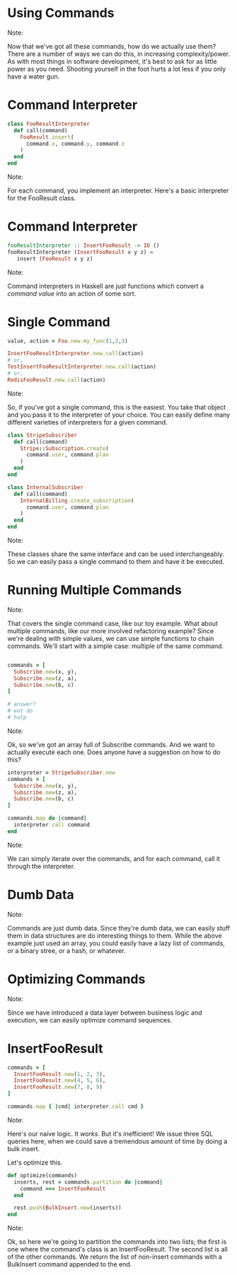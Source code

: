 # Using Commands

Note:

Now that we've got all these commands, how do we actually use them? There are
a number of ways we can do this, in increasing complexity/power. As with most
things in software development, it's best to ask for as little power as you need.
Shooting yourself in the foot hurts a lot less if you only have a water gun.


# Command Interpreter

```ruby
class FooResultInterpreter
  def call(command)
    FooResult.insert(
      command.x, command.y, command.z
    )
  end
end
```

Note:

For each command, you implement an interpreter. Here's a basic interpreter for the FooResult class.


# Command Interpreter

```haskell
fooResultInterpreter :: InsertFooResult -> IO ()
fooResultInterpreter (InsertFooResult x y z) = 
   insert (FooResult x y z) 
```

Note:

Command interpreters in Haskell are just functions which convert a *command value* into an action of some sort.


# Single Command

```ruby
value, action = Foo.new.my_func(1,2,3)

InsertFooResultInterpreter.new.call(action)
# or,
TestInsertFooResultInterpreter.new.call(action)
# or,
RedisFooResult.new.call(action)
```

Note:

So, if you've got a single command, this is the easiest. You take that object
and you pass it to the interpreter of your choice. You can easily define many
different varieties of interpreters for a given command.


```ruby
class StripeSubscriber
  def call(command)
    Stripe::Subscription.create(
      command.user, command.plan
    ) 
  end
end

class InternalSubscriber
  def call(command)
    InternalBilling.create_subscription(
      command.user, command.plan
    )
  end
end
```

Note:

These classes share the same interface and can be used interchangeably.
So we can easily pass a single command to them and have it be executed.


# Running Multiple Commands

Note:

That covers the single command case, like our toy example. What about multiple
commands, like our more involved refactoring example? Since we're dealing with
simple values, we can use simple functions to chain commands. We'll start with
a simple case: multiple of the same command.


```ruby

commands = [
  Subscribe.new(x, y), 
  Subscribe.new(z, a),
  Subscribe.new(b, c)
]

# answer?
# wat do
# halp
```

Note:

Ok, so we've got an array full of Subscribe commands. And we want to actually execute each one.
Does anyone have a suggestion on how to do this?


```ruby
interpreter = StripeSubscriber.new
commands = [
  Subscribe.new(x, y), 
  Subscribe.new(z, a),
  Subscribe.new(b, c)
]

commands.map do |command| 
  interpreter.call command
end
```

Note:

We can simply iterate over the commands, and for each command, call it through
the interpreter. 


# Dumb Data

Note:

Commands are just dumb data. Since they're dumb data, we can easily stuff them
in data structures are do interesting things to them. While the above example
just used an array, you could easily have a lazy list of commands, or a binary
stree, or a hash, or whatever.


# Optimizing Commands

Note:

Since we have introduced a data layer between business logic and execution, we can easily optimize command sequences.


# InsertFooResult

```ruby
commands = [
  InsertFooResult.new(1, 2, 3),
  InsertFooResult.new(4, 5, 6),
  InsertFooResult.new(7, 8, 9)
]

commands.map { |cmd| interpreter.call cmd }
```

Note:

Here's our naive logic. It *works*. But it's inefficient! We issue three SQL queries here, when we could save a tremendous amount of time by doing a bulk insert.

Let's optimize this.


```ruby
def optimize(commands)
  inserts, rest = commands.partition do |command|
    command === InsertFooResult
  end

  rest.push(BulkInsert.new(inserts))
end
```

Note:

Ok, so here we're going to partition the commands into two lists; the first is
one where the command's class is an InsertFooResult. The second list is all of
the other commands. We return the list of non-insert commands with a BulkInsert
command appended to the end.
